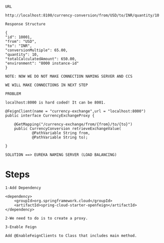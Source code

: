 `URL`
```
http://localhost:8100/currency-conversion/from/USD/to/INR/quantity/10
```


`Response Structure`
```
{
"id": 10001,
"from": "USD",
"to": "INR",
"conversionMultiple": 65.00,
"quantity": 10,
"totalCalculatedAmount": 650.00,
"environment": "8000 instance-id"
}
```

`NOTE: NOW WE DO NOT MAKE CONNECTION NAMING SERVER AND CCS`

`WE WILL MAKE CONNECTIONS IN NEXT STEP`

`PROBLEM`
```
localhost:8000 is hard coded! It can be 8001.

@FeignClient(name = "currency-exchange",url = "localhost:8000")
public interface CurrencyExchangeProxy {

    @GetMapping("/currency-exchange/from/{from}/to/{to}")
    public CurrencyConversion retrieveExchangeValue(
            @PathVariable String from,
            @PathVariable String to);

}
```

`SOLUTION ==> EUREKA NAMING SERVER (LOAD BALANCING)`


<h1>Steps</h1>

```
1-Add Dependency

<dependency>
    <groupId>org.springframework.cloud</groupId>
    <artifactId>spring-cloud-starter-openfeign</artifactId>
</dependency>
```
```
2-We need to do is to create a proxy.
```
```
3-Enable Feign

Add @EnableFeignClients to Class that includes main method.
```